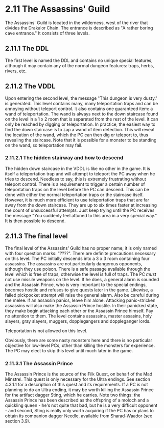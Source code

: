 # 2.11 The Assassins' Guild

The Assassins' Guild is located in the wilderness, west of the river that divides the 
Drakalor Chain. The entrance is described as "A rather boring cave entrance." It consists 
of three levels.


## 2.11.1 The DDL

The first level is named the DDL and contains no unique special features, although it may 
contain any of the normal dungeon features: traps, herbs, rivers, etc.


## 2.11.2 The VDDL

Upon entering the second level, the message "This dungeon is very dusty." is generated. 
This level contains many, many teleportation traps and can be annoying without teleport 
control. It also contains one guaranteed item: a wand of teleportation. The wand is always 
next to the down staircase found on the level in a 1 x 2 room that is separated from the 
rest of the level. It can only be reached by digging or teleportation. In practice, the 
easiest way to find the down staircase is to zap a wand of item detection. This will reveal 
the location of the wand, which the PC can then dig or teleport to, thus revealing the 
staircase. Note that it is possible for a monster to be standing on the wand, so 
teleportation may fail.


### 2.11.2.1 The hidden stairway and how to descend

The hidden down staircase in the VDDL is like no other in the game. It is itself a 
teleportation trap and will attempt to teleport the PC away when he tries to descend. 
Needless to say, this is extremely frustrating without teleport control. There is a 
requirement to trigger a certain number of teleportation traps on the level before the PC 
can descend. This can be done with either the normal teleportation traps or the staircase 
itself. However, it is much more efficient to use teleportation traps that are far away 
from the down staircase. They are up to six times faster at increasing the count of 
unsuccessful attempts. Just keep trying until the PC receives the message "You suddenly 
feel attuned to this area in a very special way." It is then possible to descend.


## 2.11.3 The final level

The final level of the Assassins' Guild has no proper name; it is only named with four 
question marks: "????". There are definite precautions necessary on this level. The PC 
initially descends into a 3 x 3 room containing four assassins. The assassins are not 
particularly dangerous opponents, although they use poison. There is a safe passage 
available through the level which is free of traps, otherwise the level is full of traps. 
The PC *must* not use missile weapons on the level. If he does, a general alarm is sounded 
and the Assassin Prince, who is very important to the special endings, becomes hostile and 
refuses to give quests later in the game. Likewise, a failed pickpocket attempt will raise 
the general alarm. Also be careful during the melee. If an assassin panics, leave him 
alone. Attacking panic-stricken assassins will also make the Assassin Prince hostile. In 
their panicked state, they make begin attacking each other or the Assassin Prince himself. 
Pay no attention to them. The level contains assassins, master assasins, holy slayers, 
gray slayers, muggers, dopplegangers and doppleganger lords.

Teleportation is not allowed on this level.

Obviously, there are some nasty monsters here and there is no particular objective for 
low-level PCs, other than killing the monsters for experience. The PC may elect to skip 
this level until much later in the game.


### 2.11.3.1 The Assassin Prince

The Assassin Prince is the source of the Filk Quest, on behalf of the Mad Minstrel. This 
quest is only necessary for the Ultra endings. See section 4.3.1.1 for a description of 
this quest and its requirements. If a PC is not planning to do an Ultra ending, it may be 
worth killing the Assassin Prince for the artifact dagger Sting, which he carries. Note 
two things: the Assassin Prince has been described as the offspring of a moloch and a 
quickling queen - he's not quite that bad, but he is a very difficult opponent - and 
second, Sting is really only worth acquiring if the PC has or plans to obtain its 
companion dagger Needle, available from Sharad-Waador (see section 3.9).
